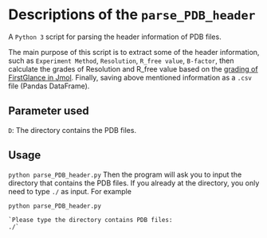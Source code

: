 # Descriptions of the `parse_PDB_header`
A `Python 3` script for parsing the header information of PDB files.

  The main purpose of this script is to extract some of the header information, such as `Experiment Method`, `Resolution`, `R_free value`, `B-factor`, then calculate the grades of Resolution and R_free value based on the [grading of FirstGlance in Jmol](http://bioinformatics.org/firstglance/fgij/notes.htm#grading). Finally, saving above mentioned information as a `.csv` file (Pandas DataFrame). 

## Parameter used
`D`: The directory contains the PDB files.

## Usage
`python parse_PDB_header.py`
Then the program will ask you to input the directory that contains the PDB files. If you already at the directory, you only need to type `./` as input.
For example
~~~
python parse_PDB_header.py

`Please type the directory contains PDB files:   
./`
~~~
